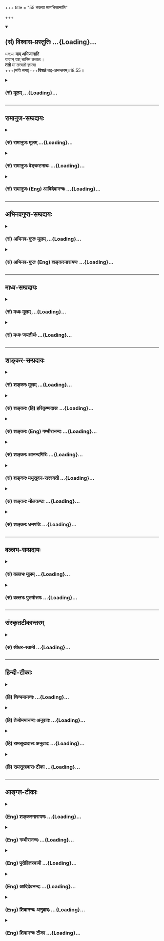 +++
title = "55 भक्त्या मामभिजानाति"

+++
<div class="js_include" newlevelforh1="2" title="(सं) विश्वास-प्रस्तुतिः" unfilled url="/purANam_vaiShNavam/mahAbhAratam/06-bhIShma-parva/03-bhagavad-gItA-parva/saMskRtam/vishvAsa-prastutiH/18_moxa-saMnyAsa-yogaH/55_bhaktyA_mAmabhijA.md">
<details open><summary><h2>(सं) विश्वास-प्रस्तुतिः ...{Loading}...</h2></summary>

भक्त्या **माम् अभिजानाति**  
यावान् यश् चास्मि तत्त्वतः।  
**ततो** मां तत्त्वतो ज्ञात्वा  
+++(मयि समा)+++**विशते** तद्-अनन्तरम्॥18.55॥
</details>
</div>
<div class="js_include collapsed" newlevelforh1="3" title="(सं) मूलम्" unfilled url="/purANam_vaiShNavam/mahAbhAratam/06-bhIShma-parva/03-bhagavad-gItA-parva/saMskRtam/mUlam/18_moxa-saMnyAsa-yogaH/55_bhaktyA_mAmabhijA.md">
<details><summary><h3>(सं) मूलम् ...{Loading}...</h3></summary>

भक्त्या मामभिजानाति यावान्यश्चास्मि तत्त्वतः।  
ततो मां तत्त्वतो ज्ञात्वा विशते तदनन्तरम्।।18.55।।
</details>
</div>


_________________
## रामानुज-सम्प्रदायः
<div class="js_include collapsed" newlevelforh1="3" title="(सं) रामानुजः मूलम्" unfilled url="/purANam_vaiShNavam/mahAbhAratam/06-bhIShma-parva/03-bhagavad-gItA-parva/saMskRtam/rAmAnujaH/mUlam/18_moxa-saMnyAsa-yogaH/55_bhaktyA_mAmabhijA.md">
<details><summary><h3>(सं) रामानुजः मूलम् ...{Loading}...</h3></summary>

।।18.55।। स्वरूपतः स्वभावतः च **यः** अहं गुणतो विभूतितो **यावान् च** अहं
तं **माम्** एवंरूपया **भक्त्या तत्त्वतो** वि**जानाति। मां तत्त्वतो
ज्ञात्वा तदनन्तरं** तत्त्वज्ञानानन्तरं **ततो** भक्तितो **मां विशते**
प्रविशति। तत्त्वतः स्वरूपस्वभावगुणविभूतिदर्शनोत्तरकालभाविन्या
अनवधिकातिशयभक्त्या मां प्राप्नोति इत्यर्थः। अत्र तत इति प्राप्तिहेतुतया
निर्दिष्टा भक्तिः एव अभिधीयते। भक्त्या त्वनन्यया शक्यः (गीता 11।54) इति
तस्या एव तत्त्वतः प्रवेशहेतुताभिधानात्। एवं
वर्णाश्रमोचितनित्यनैमित्तिककर्मणां परित्यक्तफलादिकानां
परमपुरुषाराधनरूपेण अनुष्ठितानां विपाक उक्तः। इदानीं काम्यानाम् अपि
कर्मणाम् उक्तेन एव प्रकारेण अनुष्ठीयमानानां स एव विपाक इत्याह --

</details>
</div>
<div class="js_include collapsed" newlevelforh1="3" title="(सं) रामानुजः वेङ्कटनाथः" unfilled url="/purANam_vaiShNavam/mahAbhAratam/06-bhIShma-parva/03-bhagavad-gItA-parva/saMskRtam/rAmAnujaH/venkaTanAthaH/18_moxa-saMnyAsa-yogaH/55_bhaktyA_mAmabhijA.md">
<details><summary><h3>(सं) रामानुजः वेङ्कटनाथः ...{Loading}...</h3></summary>

  
  
।।18.55।। तत्फलमाहेति -- अव्यवहितं व्यवहितं चेति शेषः।
पूर्वग्रन्थोक्तजगत्कारणत्वलक्षितसर्वेश्वराख्यधर्म्यभिप्रायेणयः
इत्यस्यार्थमाह -- स्वरूपत इति।
विधिनिषेधरूपशोधकवाक्यावसितसर्वविद्यानुसन्धेयस्वरूपनिरूपकधर्मयोगःस्वभावत
इति निर्दिष्टः। स्वरूपनिरूपकधर्माभावे अनिरूपितस्वरूपतया निस्स्वभावमेव
वस्तु स्यात्। स्वरूपशब्दः स्वरूपनिरूपकधर्मपरः; स्वभावशब्दस्तु सौलभ्यपर
इति केचित्। यावच्छब्दो हि प्रकर्षनिकर्षपरामर्शयोग्याकारविषयो युक्त
इत्यभिप्रायेणाऽऽहगुणतो विभूतितोऽपीति। यावांश्चाहमिति गुणशब्दोऽत्र
निरूपितस्वरूपविशेषकज्ञानशक्त्यादिसमस्तधर्मविषयः। यावान्यश्च
इत्यनयोर्व्युत्क्रमेण व्याख्यानं बुद्ध्यारोहक्रमप्रदर्शनार्थम्। तत्त्वतः
इत्यस्ययावान्यश्च इत्यत्रानपेक्षणात्अभिजानाति इत्यत्र संशयादिव्युदासाय
तदपेक्षणाच्चतत्त्वतोऽभिजानातीति योजितम्।  
  
मां तत्त्वतोऽभिजानाति इत्युक्तस्यैवमां तत्त्वतो ज्ञात्वा
इत्यनुभाषणमुपायभूतस्यापि स्वादुतमतया
सुदुर्लभत्वेनादरातिशयार्थम्। तत्त्वतो ज्ञात्वा इत्यनेनैव
आनन्तर्यसिद्ध्यर्थहेतुपौष्कल्यज्ञापकानुवादस्य सिद्धत्वात्;तदनन्तरम्
इत्यनेनैव प्रवेशस्यानन्तर्यकण्ठोक्तेः;भक्त्या त्वनन्यया \[11।54\]
इत्यादौ प्रवेशेऽपि हेतुतया भक्तेरेव प्रागुक्तत्वाच्चततो भक्तितो मां
विशते इत्येवान्वयो दर्शितः। प्रवेष्टुम् इति प्रागुक्तैकार्थ्यज्ञापनाय
पदसिद्धये चप्रविशतीत्युक्तम्। यथावज्ज्ञानमपि काष्ठाप्राप्तभक्तेः।
अन्योन्याश्रयणं च भक्तेः पूर्वभेदात्परिहृतम्। सैव तु तथाविधावस्था
साक्षान्मोक्षसाधनमित्याहतत्त्वत
इत्यादिना। ,दर्शनशब्देनानुभाषणात्तत्त्वतोऽभिजानाति इत्यस्य
साक्षात्कारपरत्वं व्यञ्जितम्। परभक्त्याऽपि तत्त्वज्ञानमेव साध्यं; तदेव तु
साक्षान्मोक्षसाधनमिति कुदृष्टिमतमपाकरोतिअत्रेति। एवकारेण
दर्शनव्यवच्छेदः। यद्यप्यत्र भक्तिशब्दो व्यवहितः; तत्त्वज्ञानं
त्वव्यवहितं; तथापि व्यवहितपरामर्श एव युक्तः अन्यथातत्त्वतो ज्ञात्वा
इत्यादिना पुनरुक्तिप्रसङ्गात्। अत्र दर्शनजनकभक्त्यनुवादे
प्रयोजनाभावात्सैव तदुत्तरावस्था परामृश्यत इति भावः। प्रागुक्तं
हेतुमाहभक्त्या त्वनन्ययेति। अयमभिप्रायः -- उपक्रमन्यायात्पूर्वं प्रबलं;
स्पष्टास्पष्टयोश्च स्पष्टानुसारेणान्यद्गमयितव्यम् -- इति।  
  

</details>
</div>
<div class="js_include collapsed" newlevelforh1="3" title="(सं) रामानुजः (Eng) आदिदेवानन्दः" unfilled url="/purANam_vaiShNavam/mahAbhAratam/06-bhIShma-parva/03-bhagavad-gItA-parva/saMskRtam/rAmAnujaH/english/AdidevAnandaH/18_moxa-saMnyAsa-yogaH/55_bhaktyA_mAmabhijA.md">
<details><summary><h3>(सं) रामानुजः (Eng) आदिदेवानन्दः ...{Loading}...</h3></summary>

18.55 Through such devotion, he knows 'who I am,' i.e., knows My own
essence and My nature, and 'what I am,' i.e., in My attributes and
glory. Knowing Me truly, he rises to a higher level than this Bhakti,
and aciring knowledge of the truth, enters into Me through devotion. The
meaning is that he attains Me by means of infinite and unsurpassed
Bhakti which develops subseent in time to the vision of the nature,
attributes and glory of the Lord in reality. Here the term 'Tatah'
(through) denotes that devotion is the cause of attainment; for it has
been stated to be the cause of entrance n the text, 'But by
singel-minded devotion it is possible ৷৷.' (11.54). In this way, the
crowning development has been told starting from the disinterested
performance of periodical and occasional rites suitable for the various
stations and stages of life, which are to be performed to propitiate the
Supreme Person. Sri Krsna now explains that even for actions meant for
attaining desired objects (Kamya-karmas) the crowning stage is the same
as for these described above, provided they too are done not for
fulfilling one's desires but as offerings to propitiate the Supreme
Person.

</details>
</div>


_________________
## अभिनवगुप्त-सम्प्रदायः
<div class="js_include collapsed" newlevelforh1="3" title="(सं) अभिनव-गुप्तः मूलम्" unfilled url="/purANam_vaiShNavam/mahAbhAratam/06-bhIShma-parva/03-bhagavad-gItA-parva/saMskRtam/abhinava-guptaH/mUlam/18_moxa-saMnyAsa-yogaH/55_bhaktyA_mAmabhijA.md">
<details><summary><h3>(सं) अभिनव-गुप्तः मूलम् ...{Loading}...</h3></summary>

।।18.41 -- 18.60।। एवमियता षण्णां प्रत्येकं त्रिस्वरूपत्वं धृत्यादीनां च
प्रतिपादितम्। तन्मध्यात् सात्त्विके राशौ वर्तमानो दैवीं संपदं प्राप्त इह
ज्ञाने योग्यः; त्वं च तथाविधः इत्यर्जुनः प्रोत्साहितः। अधुना तु इदमुच्यते
-- यदि तावदनया ज्ञानबुद्ध्या कर्मणि भवान् प्रवर्तते तदा
स्वधर्मप्रवृत्त्या विज्ञानपूततया च न कर्मसंबन्धस्तव। अथैतन्नानुमन्यसे;
तदवश्यं तव प्रवृत्त्या तावत् भाव्यम् जातेरेव तथाभावे स्थितत्वात्। यतः
सर्वः स्वभावनियतः +++(S;;N स्वस्वभावनियतः )+++ कुतश्चिद्दोषात्
तिरोहिततत्स्वभावः +++(S;;N -- हिततत्तत्स्वभावः )+++ कंचित्कालं भूत्वापि;
तत्तिरोधायकविगमे स्वभावं व्यक्त्यापन्नं लभत एव। तथाहि एवंविधो वर्णनां
स्वभावः। एवमवश्यंभाविन्यां प्रवृत्तौ ततः फलविभागिता भवेत्।। तदाह --
ब्राह्मणेत्यादि अवशोऽपि तत् इत्यन्तम्। ब्राह्मणादीनां
कर्मप्रविभागनिरूपणस्य स्वभावोऽश्यं नातिक्रामति,+++(S; ; N omit न and read
अतिक्रामति )+++ इति क्षत्रियस्वभावस्य भवतोऽनिच्छतोऽपि प्रकृतिः स्वभावाख्या
नियोक्तृताम् अव्यभिचारेण भजते। केवलं तया नियुक्तस्य पुण्यपापसंबन्धः। अतः
मदभिहितविज्ञानप्रमाणपुरःसरीकारेण कर्माण्यनुतिष्ठ। तथा सति बन्धो
निवर्त्स्यति। इत्यस्यार्थस्य परिकरघटनतात्पर्यं +++(S; ; N -- करबन्धघटन --
)+++ महावाक्यार्थस्य। अवान्तरवाक्यानां स्पष्टा ( ष्टोऽ ) र्थः। समासेन +++(S
omits समासेन )+++ ( श्लो. 50 ) संक्षेपेण। ज्ञानस्य; प्रागुक्तस्य। निष्ठां (
ष्ठा ) वाग्जालपरिहारेण निश्चितामाह। बुद्ध्या विशुद्धया इत्यादि सर्वमेतत्
व्याख्यातप्रायमिति न पुनरायस्यते,+++(N -- रारभ्यते )+++।

</details>
</div>
<div class="js_include collapsed" newlevelforh1="3" title="(सं) अभिनव-गुप्तः (Eng) शङ्करनारायणः" unfilled url="/purANam_vaiShNavam/mahAbhAratam/06-bhIShma-parva/03-bhagavad-gItA-parva/saMskRtam/abhinava-guptaH/english/shankaranArAyaNaH/18_moxa-saMnyAsa-yogaH/55_bhaktyA_mAmabhijA.md">
<details><summary><h3>(सं) अभिनव-गुप्तः (Eng) शङ्करनारायणः ...{Loading}...</h3></summary>

18.55 See Comment under 18.60

</details>
</div>


_________________
## माध्व-सम्प्रदायः
<div class="js_include collapsed" newlevelforh1="3" title="(सं) मध्वः मूलम्" unfilled url="/purANam_vaiShNavam/mahAbhAratam/06-bhIShma-parva/03-bhagavad-gItA-parva/saMskRtam/madhvaH/mUlam/18_moxa-saMnyAsa-yogaH/55_bhaktyA_mAmabhijA.md">
<details><summary><h3>(सं) मध्वः मूलम् ...{Loading}...</h3></summary>

।।18.55।। Sri Madhvacharya did not comment on this sloka.

</details>
</div>
<div class="js_include collapsed" newlevelforh1="3" title="(सं) मध्वः जयतीर्थः" unfilled url="/purANam_vaiShNavam/mahAbhAratam/06-bhIShma-parva/03-bhagavad-gItA-parva/saMskRtam/madhvaH/jayatIrthaH/18_moxa-saMnyAsa-yogaH/55_bhaktyA_mAmabhijA.md">
<details><summary><h3>(सं) मध्वः जयतीर्थः ...{Loading}...</h3></summary>

।।18.55।। Sri Jayatirtha did not comment on this sloka.

</details>
</div>


_________________
## शाङ्कर-सम्प्रदायः
<div class="js_include collapsed" newlevelforh1="3" title="(सं) शङ्करः मूलम्" unfilled url="/purANam_vaiShNavam/mahAbhAratam/06-bhIShma-parva/03-bhagavad-gItA-parva/saMskRtam/shankaraH/mUlam/18_moxa-saMnyAsa-yogaH/55_bhaktyA_mAmabhijA.md">
<details><summary><h3>(सं) शङ्करः मूलम् ...{Loading}...</h3></summary>

।।18.55।। -- **भक्त्या माम् अभिजानाति यावान्** अहम् उपाधिकृतविस्तरभेदः;
**यश्च** अहम् अस्मि विध्वस्तसर्वोपाधिभेदः उत्तमः पुरुषः आकाशकल्पः; तं
माम् अद्वैतं चैतन्यमात्रैकरसम् अजरम् अभयम् अनिधनं **तत्त्वतः**
अभिजानाति। **ततः माम्** एवं **तत्त्वतः ज्ञात्वा विशते तदनन्तरं** मामेव
ज्ञानानन्तरम्। नात्र ज्ञानप्रवेशक्रिये भिन्ने विवक्षिते ज्ञात्वा विशते
तदनन्तरम् इति। किं तर्हि फलान्तराभावात् ज्ञानमात्रमेव; क्षेत्रज्ञं चापि
मां विद्धि (गीता 13।2) इति उक्तत्वात्।।  
  
ननु विरुद्धम् इदम् उक्तम् ज्ञानस्य या परा निष्ठा तया माम् अभिजानाति
(गीता 18।50) इति। कथं विरुद्धम् इति चेत्; उच्यते -- यदैव यस्मिन् विषये
ज्ञानम् उत्पद्यते ज्ञातुः; तदैव तं विषयम् अभिजानाति ज्ञाता इति न
ज्ञाननिष्ठां ज्ञानावृत्तिलक्षणाम् अपेक्षते इति अतश्च ज्ञानेन न
अभिजानाति; ज्ञानावृत्त्या तु ज्ञाननिष्ठया अभिजानातीति। नैष दोषः ज्ञानस्य
स्वात्मोत्पत्तिपरिपाकहेतुयुक्तस्य प्रतिपक्षविहीनस्य यत्
आत्मानुभवनिश्चयावसानत्वं तस्य निष्ठाशब्दाभिलापात्। शास्त्राचार्योपदेशेन
ज्ञानोत्पत्तिहेतुं सहकारिकारणं बुद्धिविशुद्धत्वादि अमानित्वादिगुणं च
अपेक्ष्य जनितस्य क्षेत्रज्ञपरमात्मैकत्वज्ञानस्य
कर्तृत्वादिकारकभेदबुद्धिनिबन्धनसर्वकर्मसंन्याससहितस्य
स्वात्मानुभवनिश्चयरूपेण यत् अवस्थानम्; सा परा ज्ञाननिष्ठा इति उच्यते। सा
इयं ज्ञाननिष्ठा आर्तादिभक्तित्रयापेक्षया परा चतुर्थी भक्तिरिति उक्ता।
तया परया भक्त्या भगवन्तं तत्त्वतः अभिजानाति; यदनन्तरमेव
ईश्वरक्षेत्रज्ञभेदबुद्धिः अशेषतः निवर्तते। अतः ज्ञाननिष्ठालक्षणतया
भक्त्या माम् अभिजानातीति वचनं न विरुध्यते। अत्र च सर्वं निवृत्तिविधायि
शास्त्रं वेदान्तेतिहासपुराणस्मृतिलक्षणं न्यायप्रसिद्धम् अर्थवत् भवति --
विदित्वा৷৷৷৷ व्युत्थायाथ भिक्षाचर्यं चरन्ति (बृह0 उ₀ 3।5।1)
तस्मान्न्यासमेषां तपसामतिरिक्तमाहुः (ना0 उ₀ 2।79) न्यास एवात्यरेचयत्
(ना0 उ₀ 2।78) इति। संन्यासः कर्मणां न्यासः वेदानिमं च लोकममुं च
परित्यज्य (आप0 ध0 1।23।13) त्यज धर्ममधर्मं च ( महा0 शा0 329।40) इत्यादि।
इह च प्रदर्शितानि वाक्यानि। न च तेषां वाक्यानाम् आनर्थक्यं युक्तम् न च
अर्थवादत्वम् स्वप्रकरणस्थत्वात्; प्रत्यगात्माविक्रियस्वरूपनिष्ठत्वाच्च
मोक्षस्य। न हि पूर्वसमुद्रं जिगिमिषोः प्रातिलोम्येन
प्रत्यक्समुद्रजिगमिषुणा समानमार्गत्वं संभवति।
प्रत्यगात्मविषयप्रत्ययसंतानकरणाभिनिवेशश्च ज्ञाननिष्ठा सा च
प्रत्यक्समुद्रगमनवत् कर्मणा सहभावित्वेन विरुध्यते। पर्वतसर्षपयोरिव
अन्तरवान् विरोधः प्रमाणविदां निश्चितः। तस्मात् सर्वकर्मसंन्यासेनैव
ज्ञाननिष्ठा कार्या इति सिद्धम्।। स्वकर्मणा भगवतः अभ्यर्चनभक्तियोगस्य
सिद्धिप्राप्तिः फलं ज्ञाननिष्ठायोग्यता; यन्निमित्ता ज्ञाननिष्ठा
मोक्षफलावसाना सः भगवद्भक्तियोगः अधुना स्तूयते शास्त्रार्थोपसंहारप्रकरणे
शास्त्रार्थनिश्चयदार्ढ्याय --,

</details>
</div>
<div class="js_include collapsed" newlevelforh1="3" title="(सं) शङ्करः (हि) हरिकृष्णदासः" unfilled url="/purANam_vaiShNavam/mahAbhAratam/06-bhIShma-parva/03-bhagavad-gItA-parva/saMskRtam/shankaraH/hindI/harikRShNadAsaH/18_moxa-saMnyAsa-yogaH/55_bhaktyA_mAmabhijA.md">
<details><summary><h3>(सं) शङ्करः (हि) हरिकृष्णदासः ...{Loading}...</h3></summary>

।।18.55।। उसके बाद उस ज्ञानलक्षणा --, भक्तिसे मैं जितना हूँ और जो हूँ;
उसको तत्त्वसे जान लेता है। अभिप्राय यह है कि मैं जितना हूँ; यानी
उपाधिकृत विस्तारभेदसे जितना हूँ और जो हूँ; यानी वास्तवमें समस्त
उपाधिभेदसे रहित; उत्तमपुरुष और आकाशकी तरह ( व्याप्त ) जो मैं हूँ; उस
अद्वैत; अजर; अमर; अभय और निधनरहित मुझको तत्त्वसे जान,लेता है। फिर मुझे
इस तरह तत्त्वसे जानकर तत्काल मुझमें ही प्रवेश कर जाता है। यहाँ ज्ञात्वा
विशते तदनन्तरम् इस कथनसे ज्ञान और उसके अनन्तर प्रवेशक्रिया; यह दोनों
भिन्नभिन्न विवक्षित नहीं हैं। तो क्या है फलान्तरके अभावका ज्ञानमात्र ही
विवक्षित है क्योंकि क्षेत्रज्ञ भी तू मुझे ही समझ ऐसे कहा गया है। पू₀ --
यह कहना विरुद्ध है कि ज्ञानकी जो परा निष्ठा है उससे मुझे जानता है। यदि
कहो कि विरुद्ध कैसे है तो बतलाते हैं; जब ज्ञाताको जिस विषयका ज्ञान होता
है; वह उसी समय उस विषयको जान लेता है; ज्ञानकी बारम्बार आवृत्ति करनारूप
ज्ञाननिष्ठाकी अपेक्षा नहीं करता। इसलिये वह ( ज्ञेय पदार्थको ) ज्ञानसे
नहीं जानता; ज्ञानावृत्तिरूप ज्ञाननिष्ठासे जानता है यह कहना विरुद्ध है।
उ₀ -- यह दोष नहीं है क्योंकि अपनी उत्पत्ति और परिपाकके हेतुओंसे युक्त
एवं विरोधरहित ज्ञानका जो अपने स्वरूपानुभवमें निश्चयरूपसे पर्यवसान --
स्थित हो जाना है; उसीको निष्ठा शब्दसे कहा गया है। अभिप्राय यह है कि
ज्ञानकी उत्पत्ति और परिपाकके हेतु; जो विशुद्धबुद्धि आदि और अमानित्वादि
सहकारी कारण हैं; उनकी सहायतासे; शास्त्र और आचार्यके उपदेशसे उत्पन्न हुआ;
जो मैं कर्ता हूँ; मेरा यह कर्म है इत्यादि कारकभेदबुद्धिजनित समस्त
कर्मोंके संन्याससहित क्षेत्रज्ञ और ईश्वरकी एकताका ज्ञान है; उसका जो अपने
स्वरूपके अनुभवमें निश्चयरूपसे स्थित रहना है; उसे परा ज्ञाननिष्ठा कहते
हैं। वही यह ज्ञाननिष्ठा आर्त आदि तीन भक्तियोंकी अपेक्षासे चतुर्थ परा
भक्ति कही गयी है। उस,( ज्ञाननिष्ठारूप ) परा भक्तिसे भगवान्को तत्त्वसे
जानता है जिससे उसी समय ईश्वर और क्षेत्रज्ञविषयक भेदबुद्धि पूर्णरूपसे
निवृत्त हो जाती है। इसलिये ज्ञाननिष्ठारूप भक्तिसे मुझे जानता है यह कहना
विरुद्ध नहीं होता। ऐसा मान लेनेसे वेदान्त; इतिहास; पुराण और स्मृतिरूप
समस्त निवृत्तिविधायक शास्त्र; सार्थक हो जाते हैं अर्थात् उन सबका
अभिप्राय सिद्ध हो जाता है। आत्माको जानकर ( तीनों तरहकी एषणाओंसे ) विरक्त
होकर फिर भिक्षाचरण करते हैं; पुरुषार्थका अन्तरंग साधन होनेके कारण
संन्यास ही इन सब तपोंमें अधिक कहा गया है; अकेला संन्यास ही उन सबको
उल्लंघन कर जाता है; कर्मोंके त्यागका नाम संन्यास है; वेदोंको तथा इस लोक
और परलोकको परित्याग करके; धर्मअधर्मको छोड़ इत्यादि शास्त्रवाक्य हैं। तथा
यहाँ भी ( संन्यासपरक ) बहुतसे वचन दिखाये गये हैं। उन सब वचनोंको व्यर्थ
मानना उचित नहीं और अर्थवादरूप मानना भी ठीक नहीं क्योंकि वे अपने
प्रकरणमें स्थित हैं। इसके सिवा अन्तरात्माके अविक्रियस्वरूपमें
निश्चयरूपसे स्थित हो जाना ही मोक्ष है। इसलिये भी,( पूर्वोक्त बात ही
सिद्ध होती है ) क्योंकि पूर्वसमुद्रपर जानेकी इच्छावालेका उसके प्रतिकूल
पश्चिमसमुद्रपर जानेकी इच्छावालेके साथ समान मार्ग नहीं हो सकता।
अन्तरात्मविषयक प्रतीतिका निरन्तरता रखनेके आग्रहका नाम ज्ञाननिष्ठा है।
उसका कर्मोंके साथ रहना,( पूर्वकी ओर जानेकी इच्छावालेके लिये )
पश्चिमसमुद्रकी ओर जानेकी मार्गकी भाँति विरुद्ध है। प्रमाणवेत्ताओने उनका
पर्वत और राईके समान भेद निश्चित किया है। सुतरां यह सिद्ध हुआ कि
सर्वकर्मसंन्यासपूर्वक ही ज्ञाननिष्ठा करनी चाहिये।

</details>
</div>
<div class="js_include collapsed" newlevelforh1="3" title="(सं) शङ्करः (Eng) गम्भीरानन्दः" unfilled url="/purANam_vaiShNavam/mahAbhAratam/06-bhIShma-parva/03-bhagavad-gItA-parva/saMskRtam/shankaraH/english/gambhIrAnandaH/18_moxa-saMnyAsa-yogaH/55_bhaktyA_mAmabhijA.md">
<details><summary><h3>(सं) शङ्करः (Eng) गम्भीरानन्दः ...{Loading}...</h3></summary>

18.55 Bhaktya, through devotion, through that devotion described as
Knowledge; abhijanati, he knows; mam, Me; tattvatah, in reality; as to
yavan, what I am, with the extensive differences created by limiting
adjuncts; and yah asmi, who I am when all distinctions create by the
limiting adjuncts are destroyed-Me who am the supreme Person comparable
to space \[In points of all-pervasiveness and non-attachment.\] and
one-without-a-second, absolute, homogeneous Consciousness, birthless,
ageless, immortal, fearless and deathless. Tatah, then; jnatva, having
known; mam, Me, thus; tattvatah, in truth; visate, he enters into Me,
Myself; tadanantaram, immediately after that (Knowledge). Here, by
saing, 'having known, he enters without delay', it is not meant that the
acts of 'knowing' and 'entering immediately after' are different. What
then; What is meant is the absolute Knowledge itself that has to no
other result, \[In place of phalantarabhava-jnana-matram eva, Ast. reads
'phalantarbhavat jnanamatram eva, absolute Knowledge itself, since there
is no other result'.-Tr.\] for it has been said, 'And৷৷.understand Me to
be the "Knower of the field", (13.2). Opponent: Has it not been
contradictory to say, he knows Me through that which is the supreme
steadliness (nistha) in Knowledge; Vedantin: If it be asked, How it is
contradictory; Opponent: The answer is: Whenever any Knowledge of
something arises in a knower, at that very moment the knower knows that
object. Hence, he does not depend on steadfastness in Knowledge which
consists in the repetition of the act of knowing. And therefore, it is
contradictory to say one knows not through knowledge, but through
steadfastness in knowledge which is a repetition of the act of knowing.
Vedantin: There is no such fault, since the culmination of
Knowledge-which (Knowledge) is associated with the causes of its
unfoldment and maturity, and which has nothing to contradict it- in the
conviction that one's own Self has been realized is what is referred to
by the word nistha (consummation): When knowledge-which concerns the
identity of the 'Knower of the field' and the supreme Self, and which
remains associated with the renunciation of all actions that arise from
the perception of the distinction among their accessories such as agent
etc., and which unfolds from the instruction of the scriptures and
teachers, depending on purity of the intellect etc. and humility etc.
which are the auxiliary cuases of the origin and maturity of
Knowledge-continues in the form of the conviction that one's own Self
has been realized, then that continuance is called the supreme
steadfastness (nistha) in Knowledge. This steadfastness in Knowledge
that is such has been spoken of as the highest, the fourth kind of
devotion in relation to the three other devotions viz of the afflicted,
etc. (cf. 7.16). Through that highest devotion one realizes the Lord in
truth. Immediately after that the idea of difference between the Lord
and the Knower of the field vanishes totally. There-fore the statement,
'one knows Me through devotion in the form of steadfastness in
Knowledge', is not contradictory. And, in this sense, all the
scriptures-consisting of Vedanta (Upanisads etc.), History, Mythology
and Smrtis-, as for instance, 'Knowing (this very Self the Brahmanas)
renounce৷৷.and lead a mendicant's life' (Br. 3.5.1), 'Therefore they
speak of monasticism as excellent among these austerities' (Ma. Na.
24.1), 'Monasticism verily became supreme' (ibid. 21.2), which enjoin
renunciation become meaningful. Thus, monasticism means renunciation of
rites and duties. There are also the texts, 'Having renounced the Vedas
as well as this world and the next' (Ap. Dh. Su. 2.9.13), and 'Give up
religion and irreligion' (Mbh. Sa. 329.40; 331.44), etc. And here (in
the Gita) also various relevant) passages have been pointed out. In is
not porper that those texts should be meaningless. Nor are they merely
eulogistic, since they occur in their own contexts. Besides, Liberation
consists in being established in the changeless real nature of the
indwelling Self. Indeed, it is not possible that one who wants to go to
the eastern sea and the other who wants to go in the opposite direction
to the western sea can have the same course! And steadfastness in
Knowledg consists in being totally absorbed in maintaining a current of
thought with regard to the indwelling Self. And that is opposed to
coexistence with duties, like going to the western sea. It has been the
conclusion of those versed in the valid means of knowledge that the
difference between them is as wide as that between a mountain and a
mustard seed! Therefore it is established that one should have recourse
to steadfastness in Knowledge only, by relinishing all rites and duties.
The fruit of the attainment of success from the Yoga of Devotion
consisting in worshiping the Lord with one's own actions is the ability
to remain steadfast in Knowledge, from which, follows stead-fastness in
Knowledge, culminating in the result, Liberation. That Yoga of Devotion
to the Lord is now being praised in this concluding section dealing with
the purport of the Scripture, with a veiw to generating a firm
conviction with regard to it (the purport of the Scripture):

</details>
</div>
<div class="js_include collapsed" newlevelforh1="3" title="(सं) शङ्करः आनन्दगिरिः" unfilled url="/purANam_vaiShNavam/mahAbhAratam/06-bhIShma-parva/03-bhagavad-gItA-parva/saMskRtam/shankaraH/AnandagiriH/18_moxa-saMnyAsa-yogaH/55_bhaktyA_mAmabhijA.md">
<details><summary><h3>(सं) शङ्करः आनन्दगिरिः ...{Loading}...</h3></summary>

।।18.55।। ननु समाधिसाध्येन परमभक्त्यात्मकेन ज्ञानेन किमपूर्वमवाप्यते
तत्राह -- **तत इति।** भक्त्या समाधिजन्यया मां ब्रह्माभिमुख्येन
प्रत्यक्तया जानाति व्याप्नोतीत्यर्थः। तदेव ज्ञानं भक्तिपराधीनं विवृणोति
-- **यावानिति।** आकाशकल्पत्वमनवच्छिन्नत्वमसङ्गत्वं च। चैतन्यस्य
विषयसापेक्षत्वं प्रतिक्षिपति -- **अद्वैतमिति।** ये तु
द्रव्यबोधात्मत्वमात्मनो मन्यन्ते तान्प्रत्युक्तं -- **चैतन्यमात्रेति।**
आत्मनि तन्मात्रेऽपि धर्मान्तरमुपेत्य धर्मधर्मित्वं प्रत्याह --
**एकरसमिति।** सर्वविक्रियाराहित्योक्त्या कौटस्थ्यमात्मनो व्यवस्थापयति --
**अजमिति।** उक्तविक्रियाभावे तद्धेत्वज्ञानासंबन्धं हेतुमाह --
**अभयमिति।** तत्त्वज्ञानमनूद्य तत्फलं विदेहकैवल्यं लम्भयति -- **तत
इति।** तत्त्वज्ञानस्य तस्मादनन्तरप्रवेशक्रियायाश्च भिन्नत्वं प्राप्तं
प्रत्याह -- **नात्रेति।** भिन्नत्वाभावे का
गतिर्भेदोक्तेरित्याशङ्क्यौपचारिकत्वमाह -- **किं तर्हीति।** प्रवेश इति
शेषः। ब्रह्मप्राप्तिरेव फलान्तरमित्याशङ्क्य ब्रह्मात्मनोर्भेदाभावान्न
ज्ञानातिरिक्ता तत्प्राप्तिरित्याह -- **क्षेत्रज्ञं चेति।** ज्ञाननिष्ठया
परया भक्त्या मामभिजानातीत्युक्तमाक्षिपति -- **नन्विति।** विरुद्धत्वं
स्फोरयितुं पृच्छति -- **कथमिति।** विरोधस्फुटीकरणं प्रतिजानीते -- **उच्यत
इति।** तत्र ज्ञानस्योत्पत्तेरेव विषयाभिव्यक्तिरित्याह -- **यदेति।**
एवकारनिरस्यं दर्शयति -- **न ज्ञानेति।** इत्यावयोः सिद्धमिति शेषः।
ज्ञानस्योत्पत्तेरेव विषयाभिव्यक्तत्वेऽपि कथं प्रकृते विरोधधीत्याशङ्क्याह
-- **ततश्चेति।** विरुद्धमिति शेषः। शङ्कितं विरोधं निरस्यति -- **नैष दोष
इति।** उक्तमेव हेतुं प्रपञ्चयति -- **शास्त्रेति।** यो हि
शास्त्रानुसार्याचार्योपदेशस्तेन ज्ञानोत्पत्तिःआचार्यवान्पुरुषो वेद इति
श्रुतेः। तस्याश्च परिपाकः संशयादिप्रतिबन्धध्वंसस्तत्र हेतुभूतमुपदेशस्यैव
सहकारिकारणं यद्बुद्धिशुद्ध्यादि तदपेक्ष्य तस्मादेवोपदेशाज्जनितं
यदैक्यज्ञानं तस्य कारकभेदबुद्धिनिबन्धनानि यानि सर्वाणि कर्माणि तेषां
संन्यासेन सहितस्य फलरूपेण स्वात्मन्येव सर्वप्रकल्पनारहिते यदवस्थानं सा
ज्ञानस्य परा निष्ठेति व्यवह्रियते प्रामाणिकैरित्यर्थः। यदि यथोक्ता परा
ज्ञाननिष्ठा कथं तर्हि सा चतुर्थी भक्तिरित्युक्तेति तत्राह --
**सेयमिति।** यथोक्तया भक्त्या भगवत्तत्त्वज्ञानं सिध्यतीत्याह --
**तयेति।** तत्त्वज्ञानस्य फलमाह -- **यदनन्तरमिति।** ज्ञाननिष्ठारूपाया
भगवद्भक्तेस्तत्त्वज्ञानानतिरेकात्तत्फलस्य
चाज्ञाननिवृत्तेस्तन्मात्रत्वाद्भेदोक्तेश्चौपचारिकत्वात्प्रकृतं
वाक्यमविरुद्धमित्युपसंहरति -- **अत इति।** औपदेशिकैक्यज्ञानस्य
सर्वकर्मसंन्याससहितस्य स्वरूपावस्थानात्मकस्य
परमपुरुषार्थौपयिकत्वमित्यस्मिन्नर्थे मानमाह -- **अत्र चेति।** तदेव
शास्त्रमुदाहरति -- **विदित्वेत्यादिना।** दर्शितानि वाक्यानि सर्वकर्माणि
मनसेत्यादीनि। नन्वेषां वाक्यानामविवक्षितार्थत्वान्नास्ति स्वार्थे
प्रामाण्यमित्याशङ्क्याध्ययनविध्युपात्तत्वाद्वेदवाक्यानां
तदनुरोधित्वाच्चेतरेषां नैवमित्याह -- **नचेति।** तथापि
सोऽरोदीदित्यादिवन्न स्वार्थे मानतेत्याशङ्क्याह -- **नचार्थवादत्वमिति।**
इतश्च मुमुक्षोरपेक्षितमोक्षौपयिकज्ञाननिष्ठस्य संन्यासेऽधिकारो न
कर्मनिष्ठायामित्याह -- **प्रत्यगिति।** ज्ञाननिष्ठस्य
कर्मनिष्ठाविरुद्धेत्यत्र दृष्टान्तमाह -- **नहीति।**
ज्ञाननिष्ठास्वरूपानुवादपूर्वकं कर्मनिष्ठया तस्याः सहभावित्वं विरुद्धमिति
दार्ष्टान्तिकमाह -- **प्रत्यगात्मेति।** कथं
ज्ञानकर्मणोर्विरोधधीरित्याशङ्क्य कर्मणां ज्ञाननिवर्त्यत्वस्य
श्रुतिस्मृतिसिद्धत्वादित्याह -- **पर्वतेति।**
अन्तरवानुभयोरेकधर्मिनिष्ठत्वेन साङ्कर्याभावसंपादकभेदवानित्यर्थः।
ज्ञानकर्मणोरसमुच्चये फलितमुपसंहरति -- **तस्मादिति।**

</details>
</div>
<div class="js_include collapsed" newlevelforh1="3" title="(सं) शङ्करः मधुसूदन-सरस्वती" unfilled url="/purANam_vaiShNavam/mahAbhAratam/06-bhIShma-parva/03-bhagavad-gItA-parva/saMskRtam/shankaraH/madhusUdana-sarasvatI/18_moxa-saMnyAsa-yogaH/55_bhaktyA_mAmabhijA.md">
<details><summary><h3>(सं) शङ्करः मधुसूदन-सरस्वती ...{Loading}...</h3></summary>

।।18.55।। भक्त्येति। ततश्च भक्त्या निदिध्यासनात्मिकया ज्ञाननिष्ठया
मामद्वितीयमात्मानमभिजानाति साक्षात्करोति। यावान् विभुर्नित्यश्च यश्च
परिपूर्णसत्यज्ञानानन्दघनः सदा विध्वस्तसर्वोपाधिरखण्डैकरस एकस्तावन्तं
चाभिजानाति। ततो मामेवं तत्त्वतो ज्ञात्वाहमस्म्यखण्डानन्दाद्वितीयं
ब्रह्मेति साक्षात्कृत्य विशते अज्ञानतत्कार्यनिवृत्तौ सर्वोपाधिशून्यतया
सद्रूप एव भवति। तदनन्तरं बलवत्प्रारब्धकर्मभोगेन देहत्यागानन्तरं नतु
ज्ञानानन्तरमेव। क्त्वाप्रत्ययेनैव तल्लाभे तदनन्तरमित्यस्य
वैयर्थ्यापातात् तस्मात्तस्य तावदेव चिरं यावन्न विमोक्ष्येऽथ संपत्स्ये
इति श्रुत्यर्थ एवात्र दर्शितो भगवता। यद्यपि ज्ञानेनाज्ञानं निवर्तितमेव
दीपेनेव तमस्तस्य तद्विरोधिस्वभावत्वात्तथापि तदुपादेयमहंकारदेहादि
निरुपादानमेव यावत्प्रारब्धकर्मभोगमनुवर्तते दृष्टत्वादेव। नहि
दृष्टेनुपपन्नं नाम। तार्किकैरपि हि
समवायिकारणनाशाद्द्रव्यनाशमङ्गीकुर्वद्भिर्निरुपादानं द्रव्यं क्षणमात्रं
तिष्ठतीत्यङ्गीकृतम्। नित्यपरमाणुसमवेतद्व्यणुकनाशे त्वसमवायिकारणनाशादेव
द्रव्यनाशः समवायनिरूपितकारणनाशत्वमुभयोरनुगतमिति नानुगमः।
येत्वसमवायिकारणनाशमेव सर्वत्र कार्यद्रव्यनाशकमिच्छन्ति
तेषामाश्रयनाशस्थले क्षणद्वयमनुपादानं कार्यं तिष्ठति। एवंच तत्रैव
प्रतिबन्धसन्निपते बहुकालावस्थितिः केन वार्येत। प्रारब्धकर्मणश्च
प्रतिबन्धकत्वं श्रुतिसिद्धमन्तःकरणदेहाद्यवस्थित्यन्यथानुपपत्तिसिद्धं च।
एवं शिष्यसेवकाद्यदृष्टमपि तत्प्रतिबन्धकं तदभावमपेक्ष्य च पूर्वसिद्ध
एवाज्ञाननाशस्तत्कार्यमन्तःकरणादिकं नाशयतीति न पुनर्ज्ञानापेक्षा।
तदुक्तंतीर्थे श्वपचगृहे वा नष्टस्मृतिरपि परित्यजन्देहम्।
ज्ञानसमकालमुक्तः कैवल्यं याति हतशोकः। इति। न जानामीत्यादिप्रत्ययस्तु
तस्य
निवृत्ताज्ञानस्याप्यज्ञाननाशजनितात्तदनुपादानात्साक्षादात्माश्रयादेवाज्ञानसंस्कारात्तत्त्वज्ञानसंस्कारनिर्वर्त्यादन्तःकरणस्थित्यवधेरिति
विवरणकृतः अहं ब्रह्मास्मीति चरमसाक्षात्कारानन्तरमहं ब्रह्म न भवामि न
जानामीत्यादिप्रत्ययो नास्त्येव। यदि परं घटं न जानामीत्यादिप्रत्ययः
स्यात्तदुपपादनाय चेयं संस्कारकल्पनेति नानुपपन्नम्। अज्ञानलेशपदेनाप्ययमेव
संस्कारो विवक्षितः। नहि सावयवमज्ञानं येन कियन्नश्यति कियत्तिष्ठतीति
वाच्यम्। अनिर्वचनीयत्वात्। एकदेशाभ्युपगमे तु तन्निवृत्त्यर्थं पुनश्चरमं
ज्ञानमपेक्षितमेव। तच्च मृतिकाले दुर्घटमिति तत्त्वज्ञानसंस्कारनाश्यता
तस्याभ्युपेया। ततश्च संस्कारपक्षान्न कोऽपि विशेष इति पूर्वोक्तैव कल्पना
श्रेयसी। ईदृशजीवन्मुक्त्यपेक्षया च प्राग्भगवतोक्तंउपदेक्ष्यन्ति ते
ज्ञानं ज्ञानिनस्तत्त्वदर्शिनः इति स्थितप्रज्ञलक्षणानि च व्याख्यातानि।
तस्मात्साधूक्तं विशते तदनन्तरमिति।

</details>
</div>
<div class="js_include collapsed" newlevelforh1="3" title="(सं) शङ्करः नीलकण्ठः" unfilled url="/purANam_vaiShNavam/mahAbhAratam/06-bhIShma-parva/03-bhagavad-gItA-parva/saMskRtam/shankaraH/nIlakaNThaH/18_moxa-saMnyAsa-yogaH/55_bhaktyA_mAmabhijA.md">
<details><summary><h3>(सं) शङ्करः नीलकण्ठः ...{Loading}...</h3></summary>

।।18.55।। अस्या अद्वैतात्मतत्त्वज्ञानलक्षणाया भक्तेः फलमाह --
**भक्त्येति।** मां उक्तविधया भक्त्या ज्ञानी अभितः साकल्येन जानाति।
साकल्यमेवाह -- **यावानिति।** किमहमणुपरिमाणो वा देहसंमितो वा
तार्किकाणामिवाकाशवत्सकलमूर्तद्रव्यसंयोगित्वलक्षणविभुत्वाश्रयो वा
सप्रपञ्चाद्वैतवादिनामिव स्वगतभेदवान्वाऽखण्डैकरसो वेति परिमाणतस्तत्त्वतो
मां तत्पदार्थं जानाति तथा यश्चास्मीति। देहेन्द्रियप्राणमनसामन्यतमः
कियत्कालस्थायी वा क्षणिकविज्ञानरूपो वा शून्यं वा कर्ता भोक्ता वा जडो वा
जडाजडरूपो वा चिद्रूपो वा कर्तृत्वभोक्तृत्ववर्जित आनन्दघनो वेति तत्त्वतः
सर्वसंशयराहित्येन मामजरममरमभयमशोकं जानाति। तथा च श्रुतिःभिद्यते
हृदयग्रन्थिश्छिद्यन्ते सर्वसंशयाः। क्षीयन्ते चास्य कर्माणि तस्मिन्दृष्टे
परावरे इति आत्मदर्शने सति सर्वसंशयोच्छेदं दर्शयति। एवंक्षेत्रज्ञं चापि
मां विद्धि सर्वक्षेत्रेषु भारत इत्युक्तेः सर्वक्षेत्रेष्वेकं मां विभुं
सच्चिदानन्दघनं तत्त्वतो ज्ञात्वा सर्वोपाधिविनिर्मुक्तं याथात्म्येन
ज्ञात्वा साक्षात्कृत्य ततो व्याप्तो ब्रह्मभावं गतो भवतीत्यर्थः। ब्रह्म
वेद ब्रह्मैव भवति इति श्रुतेः। यद्वा तत इति कारणब्रह्मभावापत्तिः
सार्वात्म्यरूपा प्रथममुक्ता। य एवं वेदाहं ब्रह्मास्मीति स इदं सर्वं भवतिस
एतमेव पुरुषं ब्रह्म ततममपश्यत् इत्यादिश्रुतिभ्यो मुक्तानां
सार्वात्म्यावगमात्। ततमं तततमम्। एकस्तकारश्छान्दस्यां प्रक्रियायां
लुप्तो द्रष्टव्य इति श्रुतिभाष्यम्। अनन्तरं कारणभावापत्तेरनुपदमेव तत्
ब्रह्म तच्छब्दाभिधेयन्तदिति वा एतस्य महतो भूतस्य नाम भवति इति श्रुतेः।
शुद्धं ब्रह्म विशते दर्पणापाये प्रतिबिम्बो बिम्बमिव प्रविशति।
कार्योपाधिनीं जीवानां कारणोपाधीश्वरप्राप्तिद्वारैव
निष्कलब्रह्मप्राप्तिरित्यावेदितं प्रागेव। यद्वा मां ज्ञात्वा तद्विशत
इत्येतावतैव ज्ञानप्रवेशयोः पौर्वापर्ये सिद्धे तदनन्तरमिति पदेन तच्छब्देन
बुद्धिस्थं देहं परामृश्य तत्पातानन्तरमिति व्याख्येयम्। यतो जातेऽपि
तत्त्वज्ञाने यावद्देहपातं प्रारब्धकर्मणां प्रतिबन्धाद्विदेहकैवल्यं न
प्राप्यते। अन्यथा ज्ञानसमकालमेव देहपातापत्तिः स्यात्। विमुक्तश्च
विमुच्यतेभूयश्चान्ते विश्वमायानिवृत्तिः इति मुक्तस्य मुक्तिं
निवृत्तायाश्च मायायाः पुनर्निवृत्तिं वदज्जीवन्मुक्तिशास्त्रं बाधितं
स्यात्। यथा तार्किकाणां नष्टेऽपि समवायिकारणे पटादिकं क्षणमात्रमवतिष्ठते
एवमस्माकमप्यनादिकालाया देहाद्युपादानभूताया अविद्याया विनाशेऽपि
किंचित्कालं देहादिप्रतिभानं युज्यते। ईदृशमेव जीवन्मुक्तमपेक्ष्य
भगवतोक्तंउपदेक्ष्यन्ति ते ज्ञानं ज्ञानिनस्तत्त्वदर्शिनः इति।
स्थितप्रज्ञलक्षणस्मृतिरपि तल्लक्षणाभिधित्सयैव प्रववृते इति दिक्।

</details>
</div>
<div class="js_include collapsed" newlevelforh1="3" title="(सं) शङ्करः धनपतिः" unfilled url="/purANam_vaiShNavam/mahAbhAratam/06-bhIShma-parva/03-bhagavad-gItA-parva/saMskRtam/shankaraH/dhanapatiH/18_moxa-saMnyAsa-yogaH/55_bhaktyA_mAmabhijA.md">
<details><summary><h3>(सं) शङ्करः धनपतिः ...{Loading}...</h3></summary>

।।18.55।। ततश्च ज्ञानलक्षणया भक्त्या मामभिजनाति यावानहमुपाधिकृतवस्थारभेदो
यश्चास्मि विध्वस्तसर्वोपाधिभेद उत्तमः पुरुष आकाशवदसङ्गो निर्विकारस्तं
मामद्वैतचैतन्यमात्रैकरसमजरममरमभयमनिधनं भक्त्या तत्त्वतोऽभिजानाति ततो
मामेवं तत्त्वतो ज्ञात्वा तदनन्तरं मामेव विशते प्राप्नोति। अत्र
ज्ञानप्रवेशक्रिये भिन्ने न विवक्षिते। भेदोक्तिस्त्वौपचारिकी ततो मामेवं
तत्त्वतो ज्ञात्वा तदनन्तरं मामेव विशते प्राप्नोति। अत्र
ज्ञानप्रवेशक्रिये भिन्ने न विवक्षिते। भेदोक्तित्वौपचारिकी बोध्या।
ब्रह्मप्राप्तिस्तु ज्ञानान्नातिरिच्यते। क्षेत्रज्ञं चापि मां विद्धीति
ब्रह्मात्मनोरभेदस्योक्तत्वात्। भक्त्या निदिध्यासनात्मिकया
मामद्वितीयमात्मानमभिजानाति साक्षात्करोति तदनन्तरं बलवत्प्रारब्धकर्मभोगेन
देहपातानन्तरं नतु ज्ञानान्तरमेव। क्त्वाप्रत्येनैव तल्लाभे
तदनन्तरमित्यस्य वैयर्थ्यापातादिति केचित्। इतरे तु विशत्यात्मनि
स्वसिद्धयेऽनिर्वचनीयसंबन्धेनेति विशत् सर्वानर्थमूलमज्ञानं तस्मै
तत्सविलासमुन्मूलयितुं ज्ञात्वाऽपरोक्षीकृत्य तदनन्तरं अनतरं
भेदस्तच्छून्यं शाश्वतं पदमव्ययमाप्राप्नोतीत्युत्तर श्लोकस्थानुषङ्गेण
व्याख्येयमिति वदन्ति। तत्तवतो याथात्म्येन ज्ञात्वा साक्षात्कृत्य ततो
व्याप्तः ब्रह्मभावं गतो भवतीत्यर्थः। ब्रह्म वेद ब्रह्मैव भवति इति
श्रुतेः। यद्वा तत इति कारणब्रह्मभावापत्तिः सार्वात्भ्यरुपा प्रथममुक्ता।
अनन्तरं कारणभावापत्तेरनुपदमेव तद्ब्रह्म तत्पदाभिधेयं शुद्धं ब्रह्म
विशते। दर्पणाद्यपाये प्रतिबिम्बो विम्बमिव प्रविशतीत्यर्थ इत्यन्ये।
तदेतद्य्वाख्यानत्रयमपि सर्वज्ञैराचार्यैः ध्यानयोगपरो नित्यमित्यत्र
निदिध्यासनस्योक्तत्वाद्भक्तिं इत्यस्य परामिति विशेषणस्य च वैयर्थ्यं
तच्छब्देनाप्रस्तुतपरामर्शस्यानुषङ्गाध्याहारादिक्लेशव्याप्तायाः
कुकल्पनायाश्चानौचित्यमभिप्रेत्य त्यक्त्वादुपेक्ष्यम्।
तथाचायमर्थःआचार्यावान्पुरुषो वेद इति श्रुत्या
शास्त्रानुसार्याचार्योपदेशेन ज्ञानोत्पत्तिः। तस्य च परिपाके
असंभावनादिप्रध्वंसे हेतुभूतमुपदेशस्यैव महकारिकारणं बुद्धिविशुद्धत्वादि
अमानित्वादिगणं चापेक्ष्य तस्मादेवोपदेशाज्जनितस्य
क्षेत्रज्ञपरात्मैकत्वज्ञानस्य कारकभेदबुद्धिनिबन्धनसर्वकर्मसंन्याससहितस्य
स्वात्मानुभवरुपेण स्वात्मन्येव सर्वकल्पनारहितस्य यदवस्थानं सा ज्ञानस्य
परा निष्ठेत्युच्यते; सेयं ज्ञाननिष्ठा आर्तदिभक्तित्रयापेक्षया परा
चतुर्थी भक्तिरित्युक्त्वा तया परया भक्त्या भगवन्तं तत्त्वतोऽभिजानाति
यदनन्तमेवेश्वरक्षेत्रज्ञभेदबुद्धिरशेषं ततो निवर्तते।
क्त्वाप्रत्ययेनोक्तमानन्तर्यमव्यवहितं नतु किंचिद्य्ववधानयुक्तमिति
बोधनायानन्तरमित्युक्तमिति।

</details>
</div>


_________________
## वल्लभ-सम्प्रदायः
<div class="js_include collapsed" newlevelforh1="3" title="(सं) वल्लभः मूलम्" unfilled url="/purANam_vaiShNavam/mahAbhAratam/06-bhIShma-parva/03-bhagavad-gItA-parva/saMskRtam/vallabhaH/mUlam/18_moxa-saMnyAsa-yogaH/55_bhaktyA_mAmabhijA.md">
<details><summary><h3>(सं) वल्लभः मूलम् ...{Loading}...</h3></summary>

।।18.55।। भक्त्येति। स मदीयया भक्त्या निर्गुणया निर्गुणविषयकत्वात्परया
मामेकं निर्गुणं पुरुषोत्तममभिजानाति तत्त्वतः यावान्यश्चास्मीति।
यादृशैश्वर्याद्यनन्तालौकिकगुणविशिष्टो यादृशलीलापरिकरसहितः
प्राकृतगुणसृष्टिरहितो ब्रह्मपरमात्मा भगवानिति भेदेन ततो नामविस्तृतोऽस्मि
यथातथा मामभिजानाति; एवं अभिज्ञानमुक्तं भागवतचतुश्श्लोक्यांयावानहं
यथाभावो यद्रूपगुणकर्मकः \[भाग.2।9।31\] इत्यादि। तदनन्तरं तत्त्वतो मां
पुरुषोत्तमं ज्ञात्वेत्यनुवादः तत्त्वतो वा पुरुषोत्तमं मां विशते प्रवेश
एव फलंनिर्गुणा मुक्तिरस्माद्धि सगुणा साऽन्यसेवया इति
निबन्धेअलौकिकसामर्थ्यं सायुज्यं सेवोपयोगिदेहो वा वैकुण्ठादिषु इति
सेवाफले च निरूपितम्। अथवाऽऽविशते पुरुषोत्तमाविष्टो भवति।
अतएवोक्तमाचार्यैः सुबोधिन्यांशुको भावनया गोकुले स्थित्वाऽऽह य एतदिति स
भगवान् इति च। तेन ब्रह्मभूतोऽपि शुकः श्रीपुरुषोत्तमभक्तितत्त्वज्ञानतः
श्रीपुरुषोत्तमाविष्ट एव तल्लीलामध्यपाती भवतीत्यवसीयते। तदनन्तरं तेन
नान्तरं भेदो यथा भवति तथेति वा। तथा च श्रुतिः -- ब्रह्मविदाप्नोति परं
\[तैत्ति.2।1।1\] य(त)दक्षरे परमे व्योमन् \[महाना.1।2\] यो वेद निहितं
गुहायां \[तै.उ.2।1।1\] सोऽश्नुते सर्वान्कामान्सह ब्रह्मणा विपश्चिता
\[तैत्ति.2।1।1\] इति। एतेनाक्षरमार्गात् भगवन्मार्गे वैलक्षण्यं यत्र
भगवानेव प्रमाणं प्रमेयं चेति दर्शितम्।

</details>
</div>
<div class="js_include collapsed" newlevelforh1="3" title="(सं) वल्लभः पुरुषोत्तमः" unfilled url="/purANam_vaiShNavam/mahAbhAratam/06-bhIShma-parva/03-bhagavad-gItA-parva/saMskRtam/vallabhaH/puruShottamaH/18_moxa-saMnyAsa-yogaH/55_bhaktyA_mAmabhijA.md">
<details><summary><h3>(सं) वल्लभः पुरुषोत्तमः ...{Loading}...</h3></summary>

  
  
।।18.55।। भक्तिलाभफलमाह -- भक्त्येति।  
**ततस्** तद्-अनन्तरं भक्त्या भजनेन वा  
अगणितानन्द-लीला-रूपो यश् च केवलम् आनन्द-रस-रूपो ऽस्मि तादृशं **मां तत्त्वतः** कारणात्मकधर्मैः  
**अभिजानाति** सर्वथा जानाति। 

तद्-अनन्तरं तत्त्वतो ज्ञात्वा  
**मां** लीलाकर्त्तारं **विशते**; आनन्दरूपो भवतीत्यर्थः।  
यद्वा **मां** ज्ञात्वा **विशते** लीलास्विति शेषः।  
  

</details>
</div>


_________________
## संस्कृतटीकान्तरम्
<div class="js_include collapsed" newlevelforh1="3" title="(सं) श्रीधर-स्वामी" unfilled url="/purANam_vaiShNavam/mahAbhAratam/06-bhIShma-parva/03-bhagavad-gItA-parva/saMskRtam/shrIdhara-svAmI/18_moxa-saMnyAsa-yogaH/55_bhaktyA_mAmabhijA.md">
<details><summary><h3>(सं) श्रीधर-स्वामी ...{Loading}...</h3></summary>

।।18.55।। ततश्च **-- भक्त्या मामिति।** तया च परया भक्त्या तत्त्वतो
मामभिजानाति। कथंभूतम्; यावान् सर्वव्यापी यश्चास्मि
सच्चिदानन्दघनस्तथाभूतम्। ततश्च मामेवं तत्त्वतो ज्ञात्वा तदनन्तरं तस्य
ज्ञानस्याप्युपरमे सति मां विशते। परमानन्दरूपो भवतीत्यर्थः।

</details>
</div>


_________________
## हिन्दी-टीकाः
<div class="js_include collapsed" newlevelforh1="3" title="(हि) चिन्मयानन्दः" unfilled url="/purANam_vaiShNavam/mahAbhAratam/06-bhIShma-parva/03-bhagavad-gItA-parva/hindI/chinmayAnandaH/18_moxa-saMnyAsa-yogaH/55_bhaktyA_mAmabhijA.md">
<details><summary><h3>(हि) चिन्मयानन्दः ...{Loading}...</h3></summary>

।।18.55।। परमात्मा से परम प्रेम अर्थात् पूर्ण तादात्म्य ही परा भक्ति है।
उस परा भक्ति से ही साधक भक्त परमात्मा को तत्त्वत समझ सकता है। शास्त्र के
श्रवण; अध्ययन आदि से प्राप्त किया गया ज्ञान प्राय परोक्ष होता है। जब वह
ज्ञान; विज्ञान अर्थात् स्वानुभव बन जाता है; केवल तभी परमात्मा का यथार्थ
बोध होता है। यावान् (मैं कितना हूँ) इसका अर्थ यह है कि परा भक्ति के
द्वारा एक भक्त भगवान् के उपाधिकृत विस्तार को समझ लेता है। भगवान् की
विभूतियों का वर्णन दसवें अध्याय में किया जा चुका है। यश्च अस्मि (मैं क्या
हूँ) एक परम भक्त यह भी जान लेता है कि भगवान् का वास्तविक स्वरूप समस्त
उपाधियों से वर्जित; निर्गुण; निर्विशेष है। सारांशत; भगवान् को तत्त्वत
जानने का अर्थ उनके सर्वव्यापक एवं सर्वातीत इन दोनों ही स्वरूप को जानना
है। हमें यह स्मरण रखना चाहिए कि सम्पूर्ण गीता में भगवान् श्रीकृष्ण अपने
लिए जो मैं शब्द का प्रयोग करते हैं; वह अपने परमात्म स्वरूप की दृष्टि से
ही कहते हैं; वसुदेव के पुत्र के रूप में नहीं। अत जब वे कहते हैं वह
(साधक) मुझमें प्रवेश करता है; तब उसका अर्थ किसी गृह में प्रवेश के समान न
होकर साधक की आत्मानुभूति से है। भक्त का आत्मस्वरूप भगवान् के
परमात्मस्वरूप से भिन्न नहीं है। यहाँ कथित प्रवेश ऐसा ही है; जैसे स्वप्न
द्रष्टा जाग्रत् पुरुष में प्रवेश करता है। इस श्लोक का तात्पर्य यह है कि
एक साधन सम्पन्न उत्तम अधिकारी निदिध्यासन के द्वारा परमात्मा का अनुभव
आत्मरूप से ही करता है; उससे भिन्न रहकर नहीं। जगत् के प्राणियों की सेवा के
बिना ईश्वर की सेवा पूर्ण नहीं होती। भगवान् कहते हैं

</details>
</div>
<div class="js_include collapsed" newlevelforh1="3" title="(हि) तेजोमयानन्दः अनुवादः" unfilled url="/purANam_vaiShNavam/mahAbhAratam/06-bhIShma-parva/03-bhagavad-gItA-parva/hindI/tejomayAnandaH/anuvAdaH/18_moxa-saMnyAsa-yogaH/55_bhaktyA_mAmabhijA.md">
<details><summary><h3>(हि) तेजोमयानन्दः अनुवादः ...{Loading}...</h3></summary>

।।18.55।। (उस परा) भक्ति के द्वारा मुझे वह तत्त्वतः जानता है कि मैं
कितना (व्यापक) हूँ तथा मैं क्या हूँ। (इस प्रकार) तत्त्वतः जानने के
पश्चात् तत्काल ही वह मुझमें प्रवेश कर जाता है, अर्थात् मत्स्वरूप बन जाता
है।।

</details>
</div>
<div class="js_include collapsed" newlevelforh1="3" title="(हि) रामसुखदासः अनुवादः" unfilled url="/purANam_vaiShNavam/mahAbhAratam/06-bhIShma-parva/03-bhagavad-gItA-parva/hindI/rAmasukhadAsaH/anuvAdaH/18_moxa-saMnyAsa-yogaH/55_bhaktyA_mAmabhijA.md">
<details><summary><h3>(हि) रामसुखदासः अनुवादः ...{Loading}...</h3></summary>

।।18.55।। उस पराभक्तिसे मेरेको, मैं जितना हूँ और जो हूँ -- इसको तत्त्वसे
जान लेता है तथा मेरेको तत्त्वसे जानकर फिर तत्काल मेरेमें प्रविष्ट हो
जाता है।

</details>
</div>
<div class="js_include collapsed" newlevelforh1="3" title="(हि) रामसुखदासः टीका" unfilled url="/purANam_vaiShNavam/mahAbhAratam/06-bhIShma-parva/03-bhagavad-gItA-parva/hindI/rAmasukhadAsaH/TIkA/18_moxa-saMnyAsa-yogaH/55_bhaktyA_mAmabhijA.md">
<details><summary><h3>(हि) रामसुखदासः टीका ...{Loading}...</h3></summary>

।।18.55।।***व्याख्या --***  **भक्त्या मामभिजानाति --** जब
परमात्मतत्त्वमें आकर्षण; अनुराग हो जाता है; तब साधक स्वयं उस परमात्माके
सर्वथा समर्पित हो जाता है; उस तत्त्वसे अभिन्न हो जाता है। फिर उसका अलग
कोई (स्वतन्त्र) अस्तित्व नहीं रहता अर्थात् उसके अहंभावका अतिसूक्ष्म अंश
भी नहीं रहता। इसलिये उसको प्रेमस्वरूपा प्रेमाभक्ति प्राप्त हो जाती है।
उस भक्तिसे परमात्मतत्त्वका वास्तविक बोध हो जाता है। ,ब्रह्मभूतअवस्था हो
जानेपर संसारके सम्बन्धका तो सर्वथा त्याग हो जाता है; पर मैं ब्रह्म हूँ;
मैं शान्त हूँ; मैं निर्विकार हूँ; ऐसा सूक्ष्म अहंभाव रह जाता है। यह
अहंभाव जबतक रहता है; तबतक परिच्छिन्नता और पराधीनता रहती है। कारण कि यह
अहंभाव प्रकृतिका कार्य है और प्रकृति पर है इसलिये पराधीनता रहती है।
परमात्माकी तरफ आकृष्ट होनेसे; पराभक्ति होनेसे ही यह अहंभाव मिटता है
**(टिप्पणी प₀ 949.1)**। इस अहंभावके सर्वथा मिटनेसे ही तत्त्वका वास्तविक
बोध होता है।**यावान् --** सातवें अध्यायके आरम्भमें भगवान्ने अर्जुनको
समग्ररूप सुननेकी आज्ञा दी कि मेरेमें जिसका मन आसक्त हो गया है; जिसको
मेरा ही आश्रय है; वह अनन्यभावसे मेरे साथ दृढ़तापूर्वक सम्बन्ध रखते हुए
मेरे जिस समग्ररूपको जान लेता है; उसको तुम सुनो। यही बात भगवान्ने सातवें
अध्यायके अन्तमें कही कि जरामरणसे मुक्ति पानके लिये जो मेरा आश्रय लेकर
यत्न करते हैं; वे ब्रह्म; सम्पूर्ण अध्यात्म और सम्पूर्ण कर्मको अर्थात्
सम्पूर्ण निर्गुणविषयको जान लेते हैं और अधिभूत; अधिदैव और अधियज्ञके सहित
मुझको अर्थात् सम्पूर्ण सगुणविषयको जान लेते हैं। इस प्रकार निर्गुण और
सगुणके सिवाय राम; कृष्ण; शिव; गणेश; शक्ति; सूर्य आदि अनेक रूपोंमें प्रकट
होकर परमात्मा लीला करते हैं; उनको भी जान लेना -- यही पराभक्तिसे
**यावान्** अर्थात् समग्ररूपको जानना है।**यश्चास्मि तत्त्वतः --** वे ही
परमात्मा अनेक रूपोंमें; अनेक आकृतियोंमें; अनेक शक्तियोंको साथ लेकर; अनेक
कार्य करनेके लिये बारबार प्रकट होते हैं; और वे ही परमात्मा अनेक
सम्प्रदायोंमें अपनीअपनी भावनाके अनुसार अनेक इष्टदेवोंके रूपमें कहे जाते
हैं। वास्तवमें परमात्मा एक ही हैं। इस प्रकार मैं जो हूँ -- इसे तत्त्वसे
जान लेता है।  
  
**ततो मां तत्त्वतो ज्ञात्वा विशते तदनन्तरम् --** ऐसा मुझे तत्त्वसे जानकर
तत्काल **(टिप्पणी प₀ 949.2)** मेरेमें प्रविष्ट हो जाता है अर्थात् मेरे
साथ भिन्नताका जो भाव था; वह सर्वथा मिट जाता है। तत्त्वसे जाननेपर उसमें जो
अनजानपना था; वह सर्वथा मिट जाता है और वह उस तत्त्वमें प्रविष्ट हो जाता
है। यही पूर्णता है और इसीमें मनुष्यजन्मकी सार्थकता है।  
  
**विशेष बात**  
  
जीवका परमात्मामें प्रेम (रति; प्रीति या आकर्षण) स्वतः है। परन्तु जब यह
जीव प्रकृतिके साथ सम्बन्ध जोड़ लेता है; तब वह परमात्मासे विमुख हो जाता
है और उसका संसारमें आकर्षण हो जाता है। यह आकर्षण ही वासना; स्पृहा;
कामना; आशा; तृष्णा आदि नामोंसे कहा जाता है। इस वासना आदिका जो विषय
(प्रकृतिजन्य पदार्थ) है; वह क्षणभङ्गुर और परिवर्तनशील है तथा यह जीवात्मा
स्वयं; नित्य और अपरिवर्तनशील है। परन्तु ऐसा होते हुए भी प्रकृतिके साथ
तादात्म्य होनेसे यह परिवर्तनशीलमें आकृष्ट हो जाता है। इससे इसको मिलता तो
कुछ नहीं; पर कुछ मिलेगा -- इस भ्रम; वासनाके कारण यह जन्ममरणके चक्करमें
पड़ा हुआ महान् दुःख पाता रहता है। इससे छूटनेके लिये भगवान्ने योग बताया
है। वह योग जडतासे सम्बन्धविच्छेद करके परमात्माके साथ नित्ययोगका अनुभव
करा देता है।  
  
गीतामें मुख्यरूपसे तीन योग कहे हैं -- कर्मयोग; ज्ञानयोग और भक्तियोग। इन
तीनोंपर विचार किया जाय तो भगवान्का प्रेम तीनों ही योगोंमें है।
कर्मयोगमें उसको कर्तव्यरति कहते हैं अर्थात् वह रति कर्तव्य होती है --
**स्वे स्वे कर्मण्यभिरतः** (18। 45)। \[कर्मयोगकी यह रति अन्तमें
आत्मरतिमें परिणत हो जाती है (गीता 2। 55 3। 17) और जिस कर्मयोगीमें
भक्तिके संस्कार हैं; उसकी यह रति भगवद्रतिमें परिणत हो जाती है। \]
ज्ञानयोगमें उसी प्रेमको आत्मरति कहते हैं अर्थात् वह रति स्वरूपमें होती
है -- **योऽन्तःसुखोऽन्तरारामः** (5। 24)। और भक्तियोगमें उसी प्रेमको
भगवद्रति कहते हैं अर्थात् वह रति भगवान्में होती है **(टिप्पणी प₀
950.1)** -- **तुष्यन्ति च रमन्ति च** (10। 9)। इस प्रकार इन तीनों
योगोंमें रति होनेपर भी गीतामें भगवद्रति की विशेषरूपसे महिमा गायी गयी
है।  
  
तपस्वी; ज्ञानी और कर्मी -- इन तीनोंसे भी योगी (समतावाला) श्रेष्ठ है
(गीता 6। 46)। तात्पर्य यह है कि जडतासे सम्बन्ध रखते हुए बड़ा भारी तप
करनेपर; बहुतसे शास्त्रोंका (अनेक प्रकारका) ज्ञानसम्पादन करनेपर और यज्ञ;
दान; तीर्थ आदिके बड़ेबड़े अनुष्ठान करनेपर जो कुछ प्राप्त होता है; वह सब
अनित्य ही होता है; पर योगीको नित्यतत्त्वकी प्राप्ति होती है। अतः तपस्वी;
ज्ञानी और कर्मी -- इन तीनोंसे योगी श्रेष्ठ है। इस प्रकारके कर्मयोगी;
ज्ञानयोगी; हठयोगी; लययोगी आदि सब योगियोंमें भी भगवान्ने भक्तियोगी को
सर्वश्रेष्ठ बताया है (गीता 6। 47)। यही भक्तियोगी भगवान्के समग्ररूपको जान
लेता है। साङ्ख्ययोगी भी पराभक्तिके द्वारा उस समग्ररूपको जान लेता है। उसी
समग्ररूपका वर्णन यहाँ **यावान्** पदसे हुआ है **(टिप्पणी प₀ 950.2)**। इस
प्रकरणके आरम्भमें अन्तःकरणकी शुद्धिरूप सिद्धिको प्राप्त हुआ साधक जिस
प्रकार ब्रह्मको प्राप्त होता है -- यह कहनेकी प्रतिज्ञा की और बताया कि
ध्यानयोगके परायण होनेसे वह वैराग्यको प्राप्त होता है। वैराग्यसे अहंकार
आदिका त्याग करके ममतारहित होकर शान्त होता है। तब वह ब्रह्मप्राप्तिका
पात्र होता है। पात्र होते ही उसकी ब्रह्मभूतअवस्था हो जाती है।
ब्रह्मभूतअवस्था होनेपर संसारके सम्बन्धसे जो रागद्वेष; हर्षशोक आदि
द्वन्द्व होते थे; वे सर्वथा मिट जाते हैं तो वह सम्पूर्ण प्राणियोंमें सम
हो जाता है। सम होनेपर,पराभक्ति प्राप्त हो जाती है। वह पराभक्ति ही
वास्तविक प्रीति है। उस प्रीतिसे परमात्माके समग्ररूपका बोध हो जाता है।
बोध होते ही उस तत्त्वमें प्रवेश हो जाता है -- **विशते तदनन्तरम्**।  
  
अनन्यभक्तिसे तो मनुष्य भगवान्को तत्त्वसे जान सकता है; उनमें प्रविष्ट हो
सकता है और उनके दर्शन भी कर सकता है (गीता 11। 54) परन्तु साङ्ख्ययोगी
भगवान्को तत्त्वसे जानकर उनमें प्रविष्ट तो होता है; पर भगवान् उसको दर्शन
देनेमें बाध्य नहीं होते। कारण कि उसकी साधना पहलेसे ही विवेकप्रधान रही
है; इसलिये उसको दर्शनकी इच्छा नहीं होती। दर्शन न होनेपर भी उसमें कोई कमी
नहीं रहती अतः कमी माननी नहीं चाहिये।  
  
यहाँ उस तत्त्वमें प्रविष्ट हो जाना ही अनिर्वचनीय प्रेमकी प्राप्ति है।
इसी प्रेमको नारदभक्तिसूत्रमें प्रतिक्षण वर्धमान कहा है **(टिप्पणी प₀
951)**। इस प्रेममें सर्वथा पूर्णता हो जाती है अर्थात् उसके लिये करना;
जानना और पाना कुछ भी बाकी नहीं रहता। इसलिये न करनेका राग रहता है; न
जाननेकी जिज्ञासा रहती है; न जीनेकी आशा रहती है; न मरनेका भय रहता है और न
पानेका लालच ही रहता है।  
  
जबतक भगवान्में पराभक्ति अर्थात् परम प्रेम नहीं होता; तबतक
ब्रह्मभूतअवस्थामें भी मैं ब्रह्म हूँ यह सूक्ष्म अहंकार रहता है। जबतक
लेशमात्र भी अहंकार रहता है; तबतक परिच्छिन्नताका अत्यन्त अभाव नहीं होता।
परन्तु मैं ब्रह्म हूँ यह सूक्ष्म अहंभाव तबतक जन्ममरणका कारण नहीं बनता;
जबतक उसमें प्रकृतिजन्य गुणोंका सङ्ग नहीं होता क्योंकि गुणोंका सङ्ग
होनेसे ही बन्धन होता है -- **कारणं गुणसङ्गोऽस्य सदसद्योनिजन्मसु** (गीता
13। 21)। उदाहरणार्थ -- गाढ़ नींदसे जगनेपर साधारण मनुष्यमात्रको सबसे पहले
यह अनुभव होता है कि मैं हूँ। ऐसा अनुभव होते ही जब नाम; रूप; देश; काल
जाति आदिके साथ स्वयंका सम्बन्ध जुड़ जाता है; तब मैं हूँ यह अहंभाव
शुभअशुभ कर्मोंका कारण बन जाता है; जिससे जन्ममरणका चक्कर चल पड़ता है।
परन्तु जो ऊँचे दर्जेका साधक होता है अर्थात् जिसकी निरन्तर
ब्रह्मभूतअवस्था रहती है; उसके सात्त्विक ज्ञान (18। 20) में सब जगह ही
अपने स्वरूपका बोध रहता है। परन्तु जबतक साधकका सत्त्वगुणके साथ सम्बन्ध
रहता है; तबतक नींदसे जगनेपर तत्काल मैं ब्रह्म हूँ अथवा सब कुछ एक
परमात्मा ही है -- ऐसी वृत्ति पकड़ी जाती है और मालूम होता है कि नींदमें
यह वृत्ति छूट गयी थी; मानो उसकी भूल हो गयी थी और अब पीछे उस तत्त्वकी
जागृति हो गयी है; स्मृति आ गयी है। गुणातीत हो जानेपर अर्थात् गुणोंसे
सर्वथा सम्बन्धविच्छेद होनेपर विस्मृति और स्मृति -- ऐसी दो अवस्थाएँ नहीं
होतीं अर्थात् नींदमें भूल हो गयी और अब स्मृति आ गयी -- ऐसा अनुभव नहीं
होता; प्रत्युत नींद तो केवल अन्तःकरणमें आयी थी; अपनेमें नहीं; अपना
स्वरूप तो ज्योंकात्यों रहा -- ऐसा अनुभव रहता है। तात्पर्य यह है कि
निद्राका आना और उससे जगना -- ये दोनों प्रकृतिमें ही हैं; ऐसा उसका स्पष्ट
अनुभव रहता है। इसी अवस्थाको चौदहवें अध्यायके बाईसवें श्लोकमें कहा है कि
प्रकाश अर्थात् नींदसे जगना और मोह अर्थात् नींदका आना -- इन दोनोंमें
गुणातीत पुरुषके किञ्चिन्मात्र भी रागद्वेष नहीं होते।  
  
***सम्बन्ध --***  पहले श्लोकमें अर्जुनने संन्यास और त्यागके तत्त्वके
विषयमें पूछा तो उसके उत्तरमें भगवान्ने चौथेसे बारहवें श्लोकतक कर्मयोगका
और इकतालीसवेंसे अड़तालीसवें श्लोकतक कर्मयोगका तथा संक्षेपमें भक्तियोगका
वर्णन किया और तेरहवेंसे चालीसवें श्लोकतक विचारप्रधान साङ्ख्ययोगका तथा
उन्चासवेंसे पचपनवें श्लोकतक ध्यानप्रधान साङ्ख्ययोगका एवं संक्षेपमें
पराभक्तिकी प्राप्तिका वर्णन किया। अब भगवान् शरणागतिकी प्रधानतावाले
भक्तियोगका वर्णन आरम्भ करते हैं।

</details>
</div>


_________________
## आङ्ग्ल-टीकाः
<div class="js_include collapsed" newlevelforh1="3" title="(Eng) शङ्करनारायणः" unfilled url="/purANam_vaiShNavam/mahAbhAratam/06-bhIShma-parva/03-bhagavad-gItA-parva/english/shankaranArAyaNaH/18_moxa-saMnyAsa-yogaH/55_bhaktyA_mAmabhijA.md">
<details><summary><h3>(Eng) शङ्करनारायणः ...{Loading}...</h3></summary>

18.55. Through devotion he comes to know of Me : Who I am and how, in
fact, I am-having correctly known Me, he enters Me. Then afterwards,

</details>
</div>
<div class="js_include collapsed" newlevelforh1="3" title="(Eng) गम्भीरानन्दः" unfilled url="/purANam_vaiShNavam/mahAbhAratam/06-bhIShma-parva/03-bhagavad-gItA-parva/english/gambhIrAnandaH/18_moxa-saMnyAsa-yogaH/55_bhaktyA_mAmabhijA.md">
<details><summary><h3>(Eng) गम्भीरानन्दः ...{Loading}...</h3></summary>

18.55 Through devotion he knows Me in reality, as to what and who I am.
Then, having known Me in truth, he enters (into Me) immediately after
that (Knowledge).

</details>
</div>
<div class="js_include collapsed" newlevelforh1="3" title="(Eng) पुरोहितस्वामी" unfilled url="/purANam_vaiShNavam/mahAbhAratam/06-bhIShma-parva/03-bhagavad-gItA-parva/english/purohitasvAmI/18_moxa-saMnyAsa-yogaH/55_bhaktyA_mAmabhijA.md">
<details><summary><h3>(Eng) पुरोहितस्वामी ...{Loading}...</h3></summary>

18.55 By such devotion, he sees Me, who I am and what I am; and thus
realising the Truth, he enters My Kingdom.

</details>
</div>
<div class="js_include collapsed" newlevelforh1="3" title="(Eng) आदिदेवनन्दः" unfilled url="/purANam_vaiShNavam/mahAbhAratam/06-bhIShma-parva/03-bhagavad-gItA-parva/english/AdidevanandaH/18_moxa-saMnyAsa-yogaH/55_bhaktyA_mAmabhijA.md">
<details><summary><h3>(Eng) आदिदेवनन्दः ...{Loading}...</h3></summary>

18.55 Through devotion, he comes to know Me fully - who and what I am in
reality, who I am and how I am. Knowing Me thus in truth, he forthwith
enters into Me.

</details>
</div>
<div class="js_include collapsed" newlevelforh1="3" title="(Eng) शिवानन्दः अनुवादः" unfilled url="/purANam_vaiShNavam/mahAbhAratam/06-bhIShma-parva/03-bhagavad-gItA-parva/english/shivAnandaH/anuvAdaH/18_moxa-saMnyAsa-yogaH/55_bhaktyA_mAmabhijA.md">
<details><summary><h3>(Eng) शिवानन्दः अनुवादः ...{Loading}...</h3></summary>

18.55 By devotion he knows Me in truth, what and who I am; then having
known Me in truth, he forthwith enters into the Supreme.

</details>
</div>
<div class="js_include collapsed" newlevelforh1="3" title="(Eng) शिवानन्दः टीका" unfilled url="/purANam_vaiShNavam/mahAbhAratam/06-bhIShma-parva/03-bhagavad-gItA-parva/english/shivAnandaH/TIkA/18_moxa-saMnyAsa-yogaH/55_bhaktyA_mAmabhijA.md">
<details><summary><h3>(Eng) शिवानन्दः टीका ...{Loading}...</h3></summary>

18.55 भक्त्या by devotion; माम् Me; अभिजानाति (he) knows; यावान् what;
यः who; च and; अस्मि (I) am; तत्त्वतः in truth; ततः then; माम् Me;
तत्त्वतः in truth; ज्ञात्वा having known; विशते (he) enters; तत् that;
अनन्तरम् afterwards.Commentary My devotee; O Arjuna; who has attained to
union with Me through singleminded and unflinching devotion is verily My
very Self. Devotion culminates in knowledge. Devotion begins with two
and ends in one. ParaBhakti (supreme devotion) and Jnana are one.
Devotion is the mother. Knowledge is the son. By devotion he knows that
I am allpervading pure,consciousness he knows that I am nondual; unborn;
decayless; causeless; selfluminous; indivisible; unchanging he knows
that I am destitute of all the differences caused by the limiting
adjuncts he knows that I am the support; source; womb; basis; and
substratum of everything he knows that I am the ruler of all beings he
knows that I am the Supreme Purusha; the controller of Maya; and that
this world is a mere appearance. Thus knowing Me in truth or in essence;
he enters into Me soon after attaining Selfknowledge.The act of knowing
and the act of entering are not two distinct acts. Knowing is becoming.
Knowing is attaining Selfknowledge. To know That is to become That.
Entering is knowing or beoming That. Entering is the attainment of
Selfknowledge or Selfrealisation. These are all jugglery of words only.
Knowing and entering are synonymous terms. It is very difficult to
understand or comprehend transcendental spiritual matters. The teachers
use various terms or expressions; analogies; similes; parables; stories;
etc. to make the aspirant grasp the matter clearly and lucidly. Words
are imperfect and languages are defective. They cannot fully express the
inner spiritual experiences. The teacher somehow or other expresses to
the students or aspirants these spiritual ideas. The aspirant himself
will have to realise the Self. That is beyond the reach of words of
expressions or analogies of similes. How can there be similes for that
nondual Brahman These words are a sort of help or prop for the aspirants
to lean upon in the beginning to understand spiritual matters. When he
realises the Self; these words are of no value to him. He himself
becomes an embodiment of knowledge.

</details>
</div>
